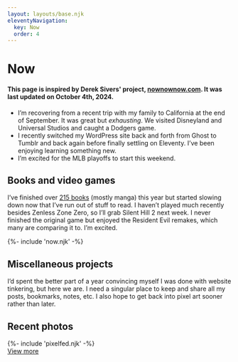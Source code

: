 ```yaml
---
layout: layouts/base.njk
eleventyNavigation:
  key: Now
  order: 4
---
```


# Now

#### This page is inspired by Derek Sivers' project, [nownownow.com](https://nownownow.com/about). It was last updated on October 4th, 2024.

- I’m recovering from a recent trip with my family to California at the end of September. It was great but *exhausting*. We visited Disneyland and Universal Studios and caught a Dodgers game.
- I recently switched my WordPress site back and forth from Ghost to Tumblr and back again before finally settling on Eleventy. I’ve been enjoying learning something new.
- I’m excited for the MLB playoffs to start this weekend.

## Books and video games
I’ve finished over [215 books](https://www.goodreads.com/user_challenges/54484570) (mostly manga) this year but started slowing down now that I’ve run out of stuff to read. I haven’t played much recently besides Zenless Zone Zero, so I’ll grab Silent Hill 2 next week. I never finished the original game but enjoyed the Resident Evil remakes, which many are comparing it to. I’m excited.

<div class="now-block">
	{%- include 'now.njk' -%}
</div>

## Miscellaneous projects
I’d spent the better part of a year convincing myself I was done with website tinkering, but here we are. I need a singular place to keep and share all my posts, bookmarks, notes, etc. I also hope to get back into pixel art sooner rather than later.

<div class="pixelfed-block">
	<h2>Recent photos</h2>
	{%- include 'pixelfed.njk' -%}
	<div class="more-button-style"><a href="https://pixelfed.social/@crashthearcade">View more</a></div>
</div>
